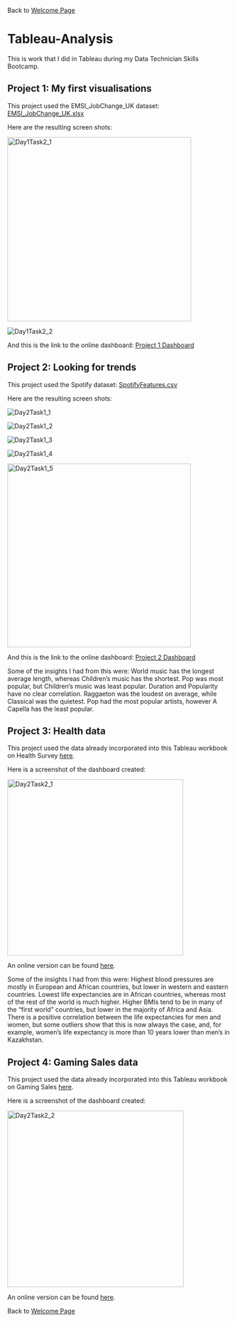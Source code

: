 Back to [Welcome Page](https://andypeacock215.github.io/Welcome-To-My-Profile/)

# Tableau-Analysis
This is work that I did in Tableau during my Data Technician Skills Bootcamp.

## Project 1: My first visualisations

This project used the EMSI_JobChange_UK dataset: [EMSI_JobChange_UK.xlsx](https://github.com/user-attachments/files/18153182/EMSI_JobChange_UK.xlsx)

Here are the resulting screen shots:

<img width="414" alt="Day1Task2_1" src="https://github.com/user-attachments/assets/c7e19ccc-dac9-447f-8182-d98f9804bbe8" />

![Day1Task2_2](https://github.com/user-attachments/assets/f83ba27b-fded-4e2a-8b44-97bf1dd9a025)

And this is the link to the online dashboard:
[Project 1 Dashboard](https://public.tableau.com/shared/P5CX4M2FQ?:display_count=n&:origin=viz_share_link)


## Project 2: Looking for trends

This project used the Spotify dataset: [SpotifyFeatures.csv](https://www.icloud.com/iclouddrive/0fcjIX1VUIwMz3puqS5IoNmzA#SpotifyFeatures)

Here are the resulting screen shots:

![Day2Task1_1](https://github.com/user-attachments/assets/bb8435f2-7cf2-42b5-b92a-4ee94befb4d5)

![Day2Task1_2](https://github.com/user-attachments/assets/c6dfbb3d-f62e-4b17-905e-014ff5378bb2)

![Day2Task1_3](https://github.com/user-attachments/assets/34ebe636-6315-4b75-9c2d-a9a331a2096d)

![Day2Task1_4](https://github.com/user-attachments/assets/44ac52bc-820a-4393-bc90-cb262648b056)

<img width="413" alt="Day2Task1_5" src="https://github.com/user-attachments/assets/c2696e62-2398-412b-8c63-81ab6a6567a8" />

And this is the link to the online dashboard:
[Project 2 Dashboard](https://public.tableau.com/views/SpotifyDashboard_17314101330910/Dashboard1?:language=en-GB&publish=yes&:sid=&:redirect=auth&:display_count=n&:origin=viz_share_link)

Some of the insights I had from this were:
World music has the longest average length, whereas Children’s music has the shortest.
Pop was most popular, but Children’s music was least popular.
Duration and Popularity have no clear correlation.
Raggaeton was the loudest on average, while Classical was the quietest.
Pop had the most popular artists, however A Capella has the least popular.


## Project 3: Health data

This project used the data already incorporated into this Tableau workbook on Health Survey [here](https://www.icloud.com/iclouddrive/011VfEWXi1DFadjosjwQviudw#Day_2_Task_2_Health_Survey).

Here is a screenshot of the dashboard created:

<img width="396" alt="Day2Task2_1" src="https://github.com/user-attachments/assets/73a19205-a1ad-4443-ab8b-a9a24be1b6e0" />

An online version can be found [here](https://public.tableau.com/views/3_1_Your_first_symbol_maporiginal_17344277387960/Dashboard1?:language=en-GB&publish=yes&:sid=&:redirect=auth&:display_count=n&:origin=viz_share_link).

Some of the insights I had from this were:
Highest blood pressures are mostly in European and African countries, but lower in western and eastern countries.
Lowest life expectancies are in African countries, whereas most of the rest of the world is much higher.
Higher BMIs tend to be in many of the “first world” countries, but lower in the majority of Africa and Asia.
There is a positive correlation between the life expectancies for men and women, but some outliers show that this is now always the case, and, for example, women’s life expectancy is more than 10 years lower than men’s in Kazakhstan.


## Project 4: Gaming Sales data

This project used the data already incorporated into this Tableau workbook on Gaming Sales [here](https://www.icloud.com/iclouddrive/057hnBvNOSqbXJVrdVdtFTUfw#Day_2_Gaming_Sales).

Here is a screenshot of the dashboard created:

<img width="397" alt="Day2Task2_2" src="https://github.com/user-attachments/assets/2b79cb29-7ada-4a53-bdb5-4ad50bc22f2e" />

An online version can be found [here](https://public.tableau.com/views/4_1_Dual_Axis_17344282854120/Dashboard1?:language=en-GB&publish=yes&:sid=&:redirect=auth&:display_count=n&:origin=viz_share_link).


Back to [Welcome Page](https://andypeacock215.github.io/Welcome-To-My-Profile/)
